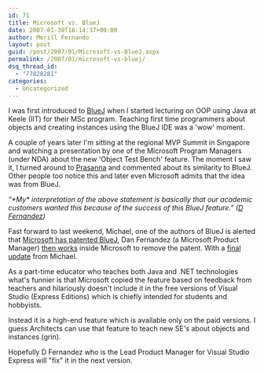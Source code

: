 ```yaml
---
id: 71
title: Microsoft vs. BlueJ
date: 2007-01-30T16:14:37+00:00
author: Merill Fernando
layout: post
guid: /post/2007/01/Microsoft-vs-BlueJ.aspx
permalink: /2007/01/microsoft-vs-bluej/
dsq_thread_id:
  - "77828281"
categories:
  - Uncategorized
---
```

<p>I was first introduced to <a href="http://www.bluej.org/">BlueJ</a> when I started lecturing on OOP using Java at Keele (IIT) for their MSc program. Teaching first time programmers about objects and creating instances using the BlueJ IDE was a 'wow' moment.</p> <p>A couple of years later I'm sitting at the regional MVP Summit in Singapore and watching a presentation by one of the Microsoft Program Managers (under NDA) about the new 'Object Test Bench' feature. The moment I saw it, I turned around to <a href="http://thedeveloper.blogspot.com/">Prasanna</a> and commented about its similarity to BlueJ. Other people too notice this and later even Microsoft admits that the idea was from BlueJ.</p> <p><em>“*My* interpretation of the above statement is basically that our academic customers wanted this because of the success of this BlueJ feature.” (<a href="http://blogs.msdn.com/danielfe/archive/2005/06/14/428973.aspx">D Fernandez</a>)</em></p> <p>Fast forward to last weekend, Michael, one of the authors of BlueJ is alerted that <a href="http://www.bluej.org/mrt/?p=21">Microsoft has patented BlueJ</a>, Dan Fernandez (a Microsoft Product Manager) <a href="http://blogs.msdn.com/danielfe/archive/2007/01/28/update-response-to-bluej-patent-issues.aspx">then works</a> inside Microsoft to remove the patent. With a <a href="http://www.bluej.org/mrt/?p=23">final update</a> from Michael.</p> <p>As a part-time&nbsp;educator who teaches both Java and .NET technologies what's funnier is that Microsoft copied the feature based on feedback from teachers and hilariously doesn't include it in the free versions of Visual Studio (Express Editions) which is chiefly intended for students and hobbyists. </p> <p>Instead it is a high-end feature which is available only on the paid versions. I guess Architects can use that feature to teach new SE's about objects and instances (grin).</p> <p>Hopefully D Fernandez who is the Lead Product Manager for Visual Studio Express will&nbsp;"fix" it in the next version.</p>